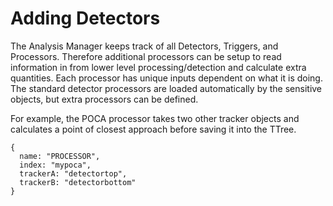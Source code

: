 # Adding Detectors

The Analysis Manager keeps track of all Detectors, Triggers, and Processors. Therefore additional processors can be setup to read information in from lower level processing/detection and calculate extra quantities. Each processor has unique inputs dependent on what it is doing. The standard detector processors are loaded automatically by the sensitive objects, but extra processors can be defined.

For example, the POCA processor takes two other tracker objects and calculates a point of closest approach before saving it into the TTree.

```
{
  name: "PROCESSOR",
  index: "mypoca",
  trackerA: "detectortop",
  trackerB: "detectorbottom"
}
```

